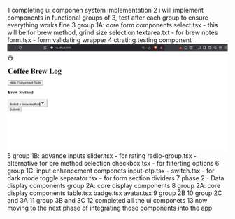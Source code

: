 1 completing ui componen system implementation 
2 i will implement components in functional groups of 3, test after each      group to ensure everything works fine 
3 group 1A: core form components 
    select.tsx -  this will be for brew method, grind size selection 
    textarea.txt - for brew notes
    form.tsx - form validating wrapper
4 ctrating testing component
![alt text](image.png)
5 group 1B: advance inputs 
    slider.tsx - for rating
    radio-group.tsx - alternative for bre method selection
    checkbox.tsx - for filterting options
6 group 1C: input enhancement componets
    input-otp.tsx - 
    switch.tsx - for dark mode toggle
    separator.tsx - for form section dividers
7 phase 2 - Data display components group 2A: core display components
8 group 2A: core display components
    table.tsx
    badge.tsx
    avatar.tsx
9 group 2B
10 group 2C and 3A
11 group 3B and 3C
12 completed all the ui componets 
13 now moving to the next phase of integrating those components into the app


